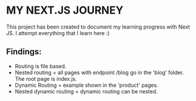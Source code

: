 # MY NEXT.JS JOURNEY
This project has been created to document my learning progress with Next JS.
I attempt everything that I learn here :) 

## Findings:
- Routing is file based.
- Nested routing = all pages with endpoint /blog go in the 'blog' folder. The root page is index.js.
- Dynamic Routing = example shown in the 'product' pages. 
- Nested dynamic routing = dynamic routing can be nested. 